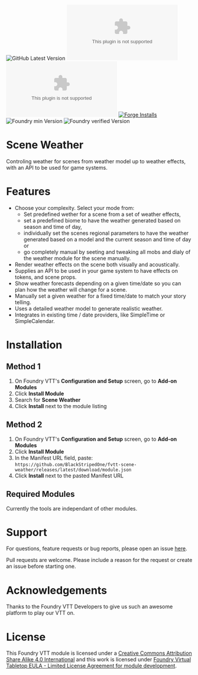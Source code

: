 ![GitHub Latest Version](https://img.shields.io/github/v/release/BlackStripedOne/fvtt-scene-weather?sort=semver)
![GitHub Latest Release](https://img.shields.io/github/downloads/BlackStripedOne/fvtt-scene-weather/latest/module.zip)
![GitHub All Releases](https://img.shields.io/github/downloads/BlackStripedOne/fvtt-scene-weather/module.zip)
[![Forge Installs](https://img.shields.io/badge/dynamic/json?label=Forge%20Installs&query=package.installs&suffix=%25&url=https%3A%2F%2Fforge-vtt.com%2Fapi%2Fbazaar%2Fpackage%2Fscene-weather)](https://forge-vtt.com/bazaar#package=scene-weather)
![Foundry min Version](https://img.shields.io/badge/dynamic/json.svg?url=https%3A%2F%2Fgithub.com%2FBlackStripedOne%2Ffvtt-scene-weather%2Freleases%2Flatest%2Fdownload%2Fmodule.json&label=Foundry%20Version&query=$.compatibility.minimum&colorB=orange)
![Foundry verified Version](https://img.shields.io/badge/dynamic/json.svg?url=https%3A%2F%2Fgithub.com%2FBlackStripedOne%2Ffvtt-scene-weather%2Freleases%2Flatest%2Fdownload%2Fmodule.json&label=Foundry%20Version&query=$.compatibility.verified&colorB=green)


# Scene Weather

Controling weather for scenes from weather model up to weather effects, with an API to be used for game systems.

# Features
- Choose your complexity. Select your mode from:
  - Set predefined wether for a scene from a set of weather effects,
  - set a predefined biome to have the weather generated based on season and time of day,
  - individually set the scenes regional parameters to have the weather generated based on a model and the current season and time of day or
  - go completely manual by seeting and tweaking all mobs and dialy of the weather module for the scene manually.
- Render weather effects on the scene both visually and acoustically.
- Supplies an API to be used in your game system to have effects on tokens, and scene props.
- Show weather forecasts depending on a given time/date so you can plan how the weather will change for a scene.
- Manually set a given weather for a fixed time/date to match your story telling.
- Uses a detailed weather model to generate realistic weather.
- Integrates in existing time / date providers, like SimpleTime or SimpleCalendar.

# Installation

## Method 1
1. On Foundry VTT's **Configuration and Setup** screen, go to **Add-on Modules**
2. Click **Install Module**
3. Search for **Scene Weather** 
4. Click **Install** next to the module listing

## Method 2
1. On Foundry VTT's **Configuration and Setup** screen, go to **Add-on Modules**
2. Click **Install Module**
3. In the Manifest URL field, paste: `https://github.com/BlackStripedOne/fvtt-scene-weather/releases/latest/download/module.json`
4. Click **Install** next to the pasted Manifest URL

## Required Modules

Currently the tools are independant of other modules.

# Support

For questions, feature requests or bug reports, please open an issue [here](https://github.com/BlackStripedOne/fvtt-scene-weather/issues).

Pull requests are welcome. Please include a reason for the request or create an issue before starting one.

# Acknowledgements

Thanks to the Foundry VTT Developers to give us such an awesome platform to play our VTT on.

# License

This Foundry VTT module is licensed under a [Creative Commons Attribution Share Alike 4.0 International](https://choosealicense.com/licenses/cc-by-sa-4.0/) and this work is licensed under [Foundry Virtual Tabletop EULA - Limited License Agreement for module development](https://foundryvtt.com/article/license/).